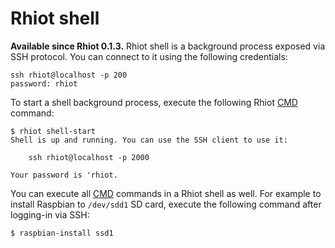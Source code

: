 # Rhiot shell

**Available since Rhiot 0.1.3.** Rhiot shell is a background process exposed via SSH protocol. You can connect to it using the following credentials:

    ssh rhiot@localhost -p 200
    password: rhiot
    


To start a shell background process, execute the following Rhiot [CMD](cmd.md) command:

    $ rhiot shell-start
    Shell is up and running. You can use the SSH client to use it:
    
        ssh rhiot@localhost -p 2000
    
    Your password is 'rhiot.

    
You can execute all [CMD](cmd.md) commands in a Rhiot shell as well. For example to install Raspbian to `/dev/sdd1` SD 
card, execute the following command after logging-in via SSH:

    $ raspbian-install ssd1
    